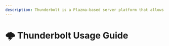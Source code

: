 ```yaml
---
description: Thunderbolt is a Plazma-based server platform that allows you to directly try experimental patches by distinguishing them as flavors.
---
```


# 🌩️ Thunderbolt Usage Guide
